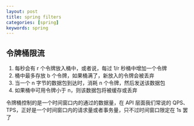 ```yaml
---
layout: post
title: spring filters
categories: [spring]
keywords: spring
---
```



## 令牌桶限流

1. 每秒会有 r 个令牌放入桶中，或者说，每过 1/r 秒桶中增加一个令牌
2. 桶中最多存放 b 个令牌，如果桶满了，新放入的令牌会被丢弃
3. 当一个 n 字节的数据包到达时，消耗 n 个令牌，然后发送该数据包
4. 如果桶中可用令牌小于 n，则该数据包将被缓存或丢弃

令牌桶控制的是一个时间窗口内的通过的数据量，在 API 层面我们常说的 QPS、TPS，正好是一个时间窗口内的请求量或者事务量，只不过时间窗口限定在 1s 罢了

